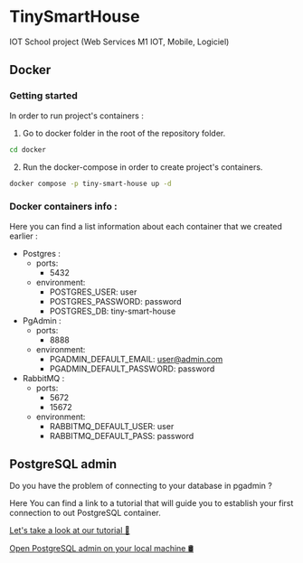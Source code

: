 # TinySmartHouse
IOT School project (Web Services M1 IOT, Mobile, Logiciel)

## Docker
### Getting started
In order to run project's containers :
1. Go to docker folder in the root of the repository folder.
```bash
cd docker
```
2. Run the docker-compose in order to create project's containers.
```bash
docker compose -p tiny-smart-house up -d
```

### Docker containers info :
Here you can find a list information about each container that we created earlier :
- Postgres :
    * ports:
      - 5432
    * environment:
      - POSTGRES_USER: user
      - POSTGRES_PASSWORD: password
      - POSTGRES_DB: tiny-smart-house
- PgAdmin :
    * ports:
      - 8888
    * environment:
      - PGADMIN_DEFAULT_EMAIL: user@admin.com
      - PGADMIN_DEFAULT_PASSWORD: password
- RabbitMQ :
    * ports:
      - 5672
      - 15672
    * environment:
      - RABBITMQ_DEFAULT_USER: user
      - RABBITMQ_DEFAULT_PASS: password

## PostgreSQL admin
Do you have the problem of connecting to your database in pgadmin ?

Here You can find a link to a tutorial that will guide you to establish your first connection to out PostgreSQL container.

[Let's take a look at our tutorial 📝](https://www.commandprompt.com/education/how-to-run-postgresql-and-pgadmin-using-docker/#:~:text=Step%206%3A%20Access%20pgAdmin4%20on%20Browser)


[Open PostgreSQL admin on your local machine 🛢️](http://localhost:8888/)